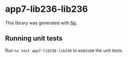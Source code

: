# app7-lib236-lib236

This library was generated with [Nx](https://nx.dev).

## Running unit tests

Run `nx test app7-lib236-lib236` to execute the unit tests.
